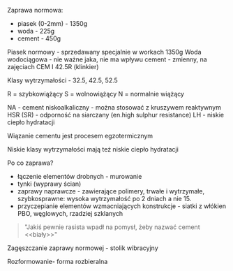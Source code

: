 Zaprawa normowa:

- piasek (0-2mm) - 1350g
- woda - 225g
- cement - 450g

Piasek normowy - sprzedawany specjalnie w workach 1350g
Woda wodociągowa - nie ważne jaka, nie ma wpływu
cement - zmienny, na zajęciach CEM I 42.5R (klinkier)

Klasy wytrzymałości - 32.5, 42.5, 52.5

R = szybkowiążący
S = wolnowiążący
N = normalnie wiążący

NA - cement niskoalkaliczny - można stosować z kruszywem reaktywnym
HSR (SR) - odporność na siarczany (en.high sulphur resistance)
LH - niskie ciepło hydratacji 

Wiązanie cementu jest procesem egzotermicznym

Niskie klasy wytrzymałości mają też niskie ciepło hydratacji

Po co zaprawa? 

- łączenie elementów drobnych - murowanie
- tynki (wyprawy ścian)
- zaprawy naprawcze - zawierające polimery, trwałe i wytrzymałe, szybkosprawne: wysoka wytrzymałość po 2 dniach a nie 15. 
- przyczepianie elementów wzmacniających konstrukcje - siatki z włókien PBO, węglowych, rzadziej szklanych

> "Jakiś pewnie rasista wpadł na pomysł, żeby nazwać cement <<biały>>"

Zagęszczanie zaprawy normowej - stolik wibracyjny

Rozformowanie- forma rozbieralna

